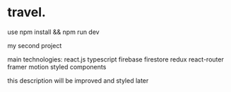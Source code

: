 # travel.
use npm install && npm run dev

my second project 

main technologies:
react.js
typescript
firebase firestore
redux
react-router
framer motion
styled components

this description will be improved and styled later

